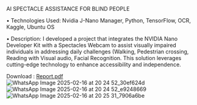 AI SPECTACLE ASSISTANCE FOR BLIND PEOPLE 

• Technologies Used: Nvidia J-Nano Manager, Python, TensorFlow, OCR, Kaggle, Ubuntu OS 

• Description: I developed a project that integrates the NVIDIA Nano Developer Kit with a Spectacles Webcam to assist 
visually impaired individuals in addressing daily challenges (Walking, Pedestrian crossing, Reading with Visual
audio, Facial Recognition. This solution leverages cutting-edge technology to enhance accessibility and independence.

Download : [Report.pdf](https://github.com/user-attachments/files/18815119/Report.pdf)
![WhatsApp Image 2025-02-16 at 20 24 52_30ef624d](https://github.com/user-attachments/assets/909b8fe5-9017-4df5-b107-a01d0dd3238f)
![WhatsApp Image 2025-02-16 at 20 24 52_e9248669](https://github.com/user-attachments/assets/505825ed-a906-4acb-a455-c3e3dc74fb0a)
![WhatsApp Image 2025-02-16 at 20 25 31_7906a6be](https://github.com/user-attachments/assets/9cf12d92-11f0-4327-83b0-c3ccd70cb974)

